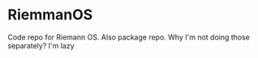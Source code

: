 # RiemmanOS
Code repo for Riemann OS. Also package repo. Why I'm not doing those separately? I'm lazy
